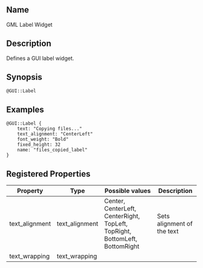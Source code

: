 ## Name

GML Label Widget

## Description

Defines a GUI label widget.

## Synopsis

`@GUI::Label`

## Examples

```
@GUI::Label {
    text: "Copying files..."
    text_alignment: "CenterLeft"
    font_weight: "Bold"
    fixed_height: 32
    name: "files_copied_label"
}
```

## Registered Properties

| Property        | Type           | Possible values                                                             | Description                |
|-----------------|----------------|-----------------------------------------------------------------------------|----------------------------|
| text_alignment  | text_alignment | Center, CenterLeft, CenterRight, TopLeft, TopRight, BottomLeft, BottomRight | Sets alignment of the text |
| text_wrapping   | text_wrapping  |                                                                             |                            |                                                      |                            |
